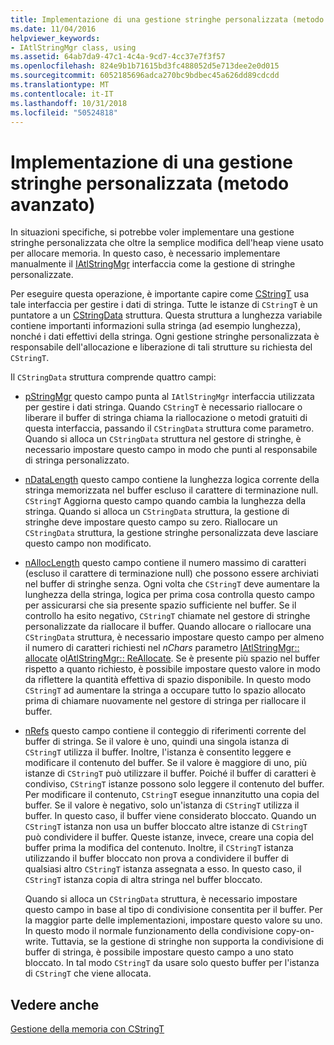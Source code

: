 ```yaml
---
title: Implementazione di una gestione stringhe personalizzata (metodo avanzato)
ms.date: 11/04/2016
helpviewer_keywords:
- IAtlStringMgr class, using
ms.assetid: 64ab7da9-47c1-4c4a-9cd7-4cc37e7f3f57
ms.openlocfilehash: 824e9b1b71615bd3fc488052d5e713dee2e0d015
ms.sourcegitcommit: 6052185696adca270bc9bdbec45a626dd89cdcdd
ms.translationtype: MT
ms.contentlocale: it-IT
ms.lasthandoff: 10/31/2018
ms.locfileid: "50524818"
---
```

# <a name="implementation-of-a-custom-string-manager-advanced-method"></a>Implementazione di una gestione stringhe personalizzata (metodo avanzato)

In situazioni specifiche, si potrebbe voler implementare una gestione stringhe personalizzata che oltre la semplice modifica dell'heap viene usato per allocare memoria. In questo caso, è necessario implementare manualmente il [IAtlStringMgr](../atl-mfc-shared/reference/iatlstringmgr-class.md) interfaccia come la gestione di stringhe personalizzate.

Per eseguire questa operazione, è importante capire come [CStringT](../atl-mfc-shared/reference/cstringt-class.md) usa tale interfaccia per gestire i dati di stringa. Tutte le istanze di `CStringT` è un puntatore a un [CStringData](../atl-mfc-shared/reference/cstringdata-class.md) struttura. Questa struttura a lunghezza variabile contiene importanti informazioni sulla stringa (ad esempio lunghezza), nonché i dati effettivi della stringa. Ogni gestione stringhe personalizzata è responsabile dell'allocazione e liberazione di tali strutture su richiesta del `CStringT`.

Il `CStringData` struttura comprende quattro campi:

- [pStringMgr](../atl-mfc-shared/reference/cstringdata-class.md#pstringmgr) questo campo punta al `IAtlStringMgr` interfaccia utilizzata per gestire i dati stringa. Quando `CStringT` è necessario riallocare o liberare il buffer di stringa chiama la riallocazione o metodi gratuiti di questa interfaccia, passando il `CStringData` struttura come parametro. Quando si alloca un `CStringData` struttura nel gestore di stringhe, è necessario impostare questo campo in modo che punti al responsabile di stringa personalizzato.

- [nDataLength](../atl-mfc-shared/reference/cstringdata-class.md#ndatalength) questo campo contiene la lunghezza logica corrente della stringa memorizzata nel buffer escluso il carattere di terminazione null. `CStringT` Aggiorna questo campo quando cambia la lunghezza della stringa. Quando si alloca un `CStringData` struttura, la gestione di stringhe deve impostare questo campo su zero. Riallocare un `CStringData` struttura, la gestione stringhe personalizzata deve lasciare questo campo non modificato.

- [nAllocLength](../atl-mfc-shared/reference/cstringdata-class.md#nalloclength) questo campo contiene il numero massimo di caratteri (escluso il carattere di terminazione null) che possono essere archiviati nel buffer di stringhe senza. Ogni volta che `CStringT` deve aumentare la lunghezza della stringa, logica per prima cosa controlla questo campo per assicurarsi che sia presente spazio sufficiente nel buffer. Se il controllo ha esito negativo, `CStringT` chiamate nel gestore di stringhe personalizzate da riallocare il buffer. Quando allocare o riallocare una `CStringData` struttura, è necessario impostare questo campo per almeno il numero di caratteri richiesti nel *nChars* parametro [IAtlStringMgr:: allocate](../atl-mfc-shared/reference/iatlstringmgr-class.md#allocate) o[IAtlStringMgr:: ReAllocate](../atl-mfc-shared/reference/iatlstringmgr-class.md#reallocate). Se è presente più spazio nel buffer rispetto a quanto richiesto, è possibile impostare questo valore in modo da riflettere la quantità effettiva di spazio disponibile. In questo modo `CStringT` ad aumentare la stringa a occupare tutto lo spazio allocato prima di chiamare nuovamente nel gestore di stringa per riallocare il buffer.

- [nRefs](../atl-mfc-shared/reference/cstringdata-class.md#nrefs) questo campo contiene il conteggio di riferimenti corrente del buffer di stringa. Se il valore è uno, quindi una singola istanza di `CStringT` utilizza il buffer. Inoltre, l'istanza è consentito leggere e modificare il contenuto del buffer. Se il valore è maggiore di uno, più istanze di `CStringT` può utilizzare il buffer. Poiché il buffer di caratteri è condiviso, `CStringT` istanze possono solo leggere il contenuto del buffer. Per modificare il contenuto, `CStringT` esegue innanzitutto una copia del buffer. Se il valore è negativo, solo un'istanza di `CStringT` utilizza il buffer. In questo caso, il buffer viene considerato bloccato. Quando un `CStringT` istanza non usa un buffer bloccato altre istanze di `CStringT` può condividere il buffer. Queste istanze, invece, creare una copia del buffer prima la modifica del contenuto. Inoltre, il `CStringT` istanza utilizzando il buffer bloccato non prova a condividere il buffer di qualsiasi altro `CStringT` istanza assegnata a esso. In questo caso, il `CStringT` istanza copia di altra stringa nel buffer bloccato.

   Quando si alloca un `CStringData` struttura, è necessario impostare questo campo in base al tipo di condivisione consentita per il buffer. Per la maggior parte delle implementazioni, impostare questo valore su uno. In questo modo il normale funzionamento della condivisione copy-on-write. Tuttavia, se la gestione di stringhe non supporta la condivisione di buffer di stringa, è possibile impostare questo campo a uno stato bloccato. In tal modo `CStringT` da usare solo questo buffer per l'istanza di `CStringT` che viene allocata.

## <a name="see-also"></a>Vedere anche

[Gestione della memoria con CStringT](../atl-mfc-shared/memory-management-with-cstringt.md)

